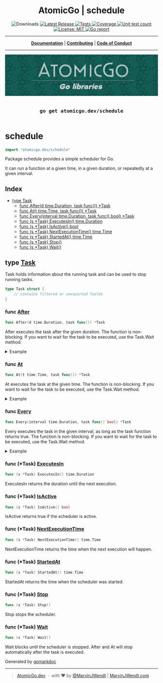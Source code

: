 <h1 align="center">AtomicGo | schedule</h1>

<p align="center">
<img src="https://img.shields.io/endpoint?url=https%3A%2F%2Fatomicgo.dev%2Fapi%2Fshields%2Fschedule&style=flat-square" alt="Downloads">

<a href="https://github.com/atomicgo/schedule/releases">
<img src="https://img.shields.io/github/v/release/atomicgo/schedule?style=flat-square" alt="Latest Release">
</a>

<a href="https://codecov.io/gh/atomicgo/schedule" target="_blank">
<img src="https://img.shields.io/github/actions/workflow/status/atomicgo/schedule/go.yml?style=flat-square" alt="Tests">
</a>

<a href="https://codecov.io/gh/atomicgo/schedule" target="_blank">
<img src="https://img.shields.io/codecov/c/gh/atomicgo/schedule?color=magenta&logo=codecov&style=flat-square" alt="Coverage">
</a>

<a href="https://codecov.io/gh/atomicgo/schedule">
<!-- unittestcount:start --><img src="https://img.shields.io/badge/Unit_Tests-0-magenta?style=flat-square" alt="Unit test count"><!-- unittestcount:end -->
</a>

<a href="https://opensource.org/licenses/MIT" target="_blank">
<img src="https://img.shields.io/badge/License-MIT-yellow.svg?style=flat-square" alt="License: MIT">
</a>

<a href="https://goreportcard.com/report/github.com/atomicgo/schedule" target="_blank">
<img src="https://goreportcard.com/badge/github.com/atomicgo/schedule?style=flat-square" alt="Go report">
</a>

</p>

---

<p align="center">
<strong><a href="https://pkg.go.dev/atomicgo.dev/schedule#section-documentation" target="_blank">Documentation</a></strong>
|
<strong><a href="https://github.com/atomicgo/atomicgo/blob/main/CONTRIBUTING.md" target="_blank">Contributing</a></strong>
|
<strong><a href="https://github.com/atomicgo/atomicgo/blob/main/CODE_OF_CONDUCT.md" target="_blank">Code of Conduct</a></strong>
</p>

---

<p align="center">
  <img src="https://raw.githubusercontent.com/atomicgo/atomicgo/main/assets/header.png" alt="AtomicGo">
</p>

<p align="center">
<table>
<tbody>
</tbody>
</table>
</p>
<h3  align="center"><pre>go get atomicgo.dev/schedule</pre></h3>
<p align="center">
<table>
<tbody>
</tbody>
</table>
</p>

<!-- gomarkdoc:embed:start -->

<!-- Code generated by gomarkdoc. DO NOT EDIT -->

# schedule

```go
import "atomicgo.dev/schedule"
```

Package schedule provides a simple scheduler for Go.

It can run a function at a given time, in a given duration, or repeatedly at a given interval.

## Index

- [type Task](<#Task>)
  - [func After\(d time.Duration, task func\(\)\) \*Task](<#After>)
  - [func At\(t time.Time, task func\(\)\) \*Task](<#At>)
  - [func Every\(interval time.Duration, task func\(\) bool\) \*Task](<#Every>)
  - [func \(s \*Task\) ExecutesIn\(\) time.Duration](<#Task.ExecutesIn>)
  - [func \(s \*Task\) IsActive\(\) bool](<#Task.IsActive>)
  - [func \(s \*Task\) NextExecutionTime\(\) time.Time](<#Task.NextExecutionTime>)
  - [func \(s \*Task\) StartedAt\(\) time.Time](<#Task.StartedAt>)
  - [func \(s \*Task\) Stop\(\)](<#Task.Stop>)
  - [func \(s \*Task\) Wait\(\)](<#Task.Wait>)


<a name="Task"></a>
## type [Task](<https://github.com/atomicgo/schedule/blob/main/schedule.go#L6-L10>)

Task holds information about the running task and can be used to stop running tasks.

```go
type Task struct {
    // contains filtered or unexported fields
}
```

<a name="After"></a>
### func [After](<https://github.com/atomicgo/schedule/blob/main/schedule.go#L58>)

```go
func After(d time.Duration, task func()) *Task
```

After executes the task after the given duration. The function is non\-blocking. If you want to wait for the task to be executed, use the Task.Wait method.

<details><summary>Example</summary>
<p>



```go
package main

import (
	"fmt"
	"time"

	"atomicgo.dev/schedule"
)

func main() {
	task := schedule.After(5*time.Second, func() {
		fmt.Println("5 seconds are over!")
	})

	fmt.Println("Some stuff happening...")

	task.Wait()
}
```

</p>
</details>

<a name="At"></a>
### func [At](<https://github.com/atomicgo/schedule/blob/main/schedule.go#L77>)

```go
func At(t time.Time, task func()) *Task
```

At executes the task at the given time. The function is non\-blocking. If you want to wait for the task to be executed, use the Task.Wait method.

<details><summary>Example</summary>
<p>



```go
package main

import (
	"fmt"
	"time"

	"atomicgo.dev/schedule"
)

func main() {
	task := schedule.At(time.Now().Add(5*time.Second), func() {
		fmt.Println("5 seconds are over!")
	})

	fmt.Println("Some stuff happening...")

	task.Wait()
}
```

</p>
</details>

<a name="Every"></a>
### func [Every](<https://github.com/atomicgo/schedule/blob/main/schedule.go#L96>)

```go
func Every(interval time.Duration, task func() bool) *Task
```

Every executes the task in the given interval, as long as the task function returns true. The function is non\-blocking. If you want to wait for the task to be executed, use the Task.Wait method.

<details><summary>Example</summary>
<p>



```go
package main

import (
	"fmt"
	"time"

	"atomicgo.dev/schedule"
)

func main() {
	task := schedule.Every(time.Second, func() bool {
		fmt.Println("1 second is over!")
		return true // return false to stop the task
	})

	fmt.Println("Some stuff happening...")

	time.Sleep(10 * time.Second)

	task.Stop()
}
```

</p>
</details>

<a name="Task.ExecutesIn"></a>
### func \(\*Task\) [ExecutesIn](<https://github.com/atomicgo/schedule/blob/main/schedule.go#L31>)

```go
func (s *Task) ExecutesIn() time.Duration
```

ExecutesIn returns the duration until the next execution.

<a name="Task.IsActive"></a>
### func \(\*Task\) [IsActive](<https://github.com/atomicgo/schedule/blob/main/schedule.go#L36>)

```go
func (s *Task) IsActive() bool
```

IsActive returns true if the scheduler is active.

<a name="Task.NextExecutionTime"></a>
### func \(\*Task\) [NextExecutionTime](<https://github.com/atomicgo/schedule/blob/main/schedule.go#L26>)

```go
func (s *Task) NextExecutionTime() time.Time
```

NextExecutionTime returns the time when the next execution will happen.

<a name="Task.StartedAt"></a>
### func \(\*Task\) [StartedAt](<https://github.com/atomicgo/schedule/blob/main/schedule.go#L21>)

```go
func (s *Task) StartedAt() time.Time
```

StartedAt returns the time when the scheduler was started.

<a name="Task.Stop"></a>
### func \(\*Task\) [Stop](<https://github.com/atomicgo/schedule/blob/main/schedule.go#L52>)

```go
func (s *Task) Stop()
```

Stop stops the scheduler.

<a name="Task.Wait"></a>
### func \(\*Task\) [Wait](<https://github.com/atomicgo/schedule/blob/main/schedule.go#L47>)

```go
func (s *Task) Wait()
```

Wait blocks until the scheduler is stopped. After and At will stop automatically after the task is executed.

Generated by [gomarkdoc](<https://github.com/princjef/gomarkdoc>)


<!-- gomarkdoc:embed:end -->

---

> [AtomicGo.dev](https://atomicgo.dev) &nbsp;&middot;&nbsp;
> with ❤️ by [@MarvinJWendt](https://github.com/MarvinJWendt) |
> [MarvinJWendt.com](https://marvinjwendt.com)
